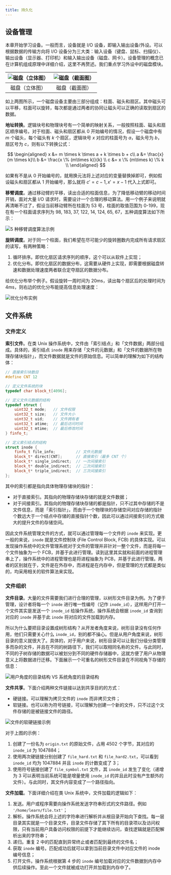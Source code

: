 ```yaml
---
title: 持久化
---
```


## 设备管理

本章开始学习设备。一般而言，设备就是 I/O 设备，即输入输出设备/外设。可以根据数据的传输方向将 I/O 设备分为三大类：输入设备（键盘、鼠标、扫描仪）、输出设备（显示器、打印机）和输入输出设备（磁盘、网卡）。设备管理的概念已在计算机组成原理中详细介绍，这里不再赘述。我们重点学习外设中的磁盘模块。

| ![磁盘（立体图）](https://dwj-oss.oss-cn-nanjing.aliyuncs.com/images/202501140947081.png) | ![磁盘（截面图）](https://dwj-oss.oss-cn-nanjing.aliyuncs.com/images/202501140947644.png) |
| :----------------------------------------------------------: | :----------------------------------------------------------: |
|                        磁盘（立体图）                        |                        磁盘（截面图）                        |

如上两图所示，一个磁盘设备主要由三部分组成：柱面、磁头和扇区。其中磁头可以平移，柱面可以旋转，每次都是通过两者的协同让磁头可以正确的读取到扇区的数据。

**地址转换**。逻辑块号和物理块号有一个简单的映射关系，一般按照柱面、磁头和扇区顺序编号。对于柱面、磁头和扇区都从 $0$ 开始编号的情况，假设一个磁盘中有 $m$ 个磁头，每个磁头有 $k$ 个扇区，逻辑块号 $x$ 对应的柱面号为 $a$，磁头号为 $b$，扇区号为 $c$，则有以下转换公式：

$$
\begin{aligned}
x &= m \times k \times a + k \times b + c\\
a &= \frac{x}{m \times k}\\
b &= \frac{x \% (m\times k)}{k} \\
c &= x \% (m\times k) \% k \\
\end{aligned}
$$

如果有不是从 $0$ 开始编号的，就用换元法将上述对应的变量替换掉即可，例如假设磁头和扇区都从 $1$ 开始编号，那么就将 $c'=c-1,x'=x-1$ 代入上式即可。

**移臂调度**。通过移动臂的平移，读出合适的柱面信息，为了降低移动臂的移动时间开销，面对大量 I/O 请求时，需要设计一个合理的移动算法。用一个例子来说明就再清晰不过了，假设当前移动臂所在柱面为 53 号，柱面的取值范围为 0-199，现在有一个柱面请求序列为 98, 183, 37, 122, 14, 124, 65, 67，五种调度算法如下所示：

![5 种移臂调度算法示例](https://dwj-oss.oss-cn-nanjing.aliyuncs.com/images/202501141034534.png)

**旋转调度**。对于同一个柱面，我们希望在尽可能少的旋转圈数内完成所有请求扇区的读写，有两种策略：

1. 循环排序。即优化扇区请求序列的顺序，这个可以从软件上实现；
2. 优化分布。即优化扇区的数据分布，这需要从硬件上实现，即需要根据磁盘转速和数据处理速度两者联合定夺扇区的数据分布。

给优化分布举个例子。假设旋转一周时间为 20ms，读出每个扇区后的处理时间为 4ms，则右边的优化分布能提高信息处理速度：

![优化分布实例](https://dwj-oss.oss-cn-nanjing.aliyuncs.com/images/202501141054698.png)

## 文件系统

### 文件定义

**索引文件**。在类 Unix 操作系统中，文件由「索引结点」和「文件数据」两部分组成。具体的，索引结点 `inode` 用来存储「文件的元数据」和「文件的数据所在物理存储块指针」，而文件数据就是文件的原始信息。可以简单的理解为如下的结构体：

```cpp
// 直接索引块数目
#define CNT 12

// 定义文件系统的块
typedef char block_t[4096];

// 定义文件元数据的结构
typedef struct {
    uint32_t mode;   // 文件权限
    uint32_t size;   // 文件大小
    uint32_t uid;    // 文件拥有者
    uint32_t atime;  // 最后访问时间
    uint32_t mtime;  // 最后修改时间
} finfo_t;

// 定义索引结点的结构
struct inode {
    finfo_t file_info;         // 文件元数据
    block_t* direct[CNT];      // 直接索引（最多 CNT 个）
    block_t* single_indirect;  // 一次间接索引
    block_t* double_indirect;  // 二次间接索引
    block_t* triple_indirect;  // 三次间接索引
};
```

其中的索引都是指向具体物理存储块的指针：

- 对于直接索引。其指向的物理存储块存储的就是文件数据；
- 对于间接索引。其指向的物理存储块存储的都是指针，只不过其中存储的不是文件信息，而是「索引指针」，而由于一个物理块的存储空间对应存储的指针个数远大于一个结点中存储的直接指针个数，因此可以通过间接索引的方式极大的提升文件的存储空间。

因此文件系统管理文件的方式，就可以通过管理每一个文件的 `inode` 来实现。更一般的来说，`inode` 就是文件控制块 (File Control Block, FCB) 的具体实现。可以发现操作系统中的文件管理系统对于文件的管理并非针对一整个文件，而是将每一个文件抽象为一个 FCB，并基于此进行管理。读到这里其实就和前面的进程管理串上了，操作系统中的进程管理也是将进程抽象为 PCB，并基于此进行管理。两者的区别就在于，文件是在外存中，而进程是在内存中，但是管理的方式都是类似的，均采用相关的软件算法来实现。

### 文件组织

**文件目录**。大量的文件需要我们进行合理的管理，以树形文件目录为例。为了便于管理，设计者将每一个 `inode` 进行唯一性编号（记作 `inode_id`），这样用户打开一个文件其实是发送一个 `inode_id` 给操作系统，操作系统会根据 `inode_id` 查询到对应的 `inode` 并基于此 `inode` 将对应的文件加载到内存。

所以为什么要把目录设置成树形结构？从开发者角度来说，树形目录没有任何作用，他们只需要关心什么 `inode_id`，别的都不操心。但是从用户角度来说，树形目录的意义就很大了。具体的，对于用户来说，树形目录可以让我们分级分类管理多而杂的文件，并且在不同的树路径下，我们可以取相同名称的文件。与此同时，不同的子树存储的数据可以被划分到不同的硬件存储器中，这就方便了用户从物理意义上将数据进行迁移。下面展示一个可重名的树形文件目录在不同视角下存储的信息：

![用户角度的目录结构 VS 系统角度的目录结构](https://dwj-oss.oss-cn-nanjing.aliyuncs.com/images/202412201829367.png)

**文件共享**。下面介绍两种文件链接以达到共享目的的方式：

- 硬链接。可以理解为拷贝文件的 `inode` 而非拷贝文件；
- 软链接。也可以称为符号链接，可以理解为创建一个新的文件，只不过这个文件存储的是被链接文件的路径。

![文件的软硬链接示例](https://dwj-oss.oss-cn-nanjing.aliyuncs.com/images/202412241603205.png)

对于上图的示例：

1. 创建了一份名为 `origin.txt` 的原始文件，占用 $4502$ 个字节，其对应的 `inode_id` 为 $1047884$；
2. 使用两次硬链接分别创建了 `file_hard.txt` 和 `file_hard2.txt`，可以看到 `inode_id` 均为 $1047884$ 并且 `inode` 的计数变成了 $3$；
3. 使用符号链接创建了 `file_symbol.txt` 文件，其 `inode_id` 发生了变化（递增为 $3$ 可以表明当前系统可能是增量使用 `inode_id` 的并且此时没有产生额外的文件）。与此同时，其文件内容变成了一个路径指向。

**文件加载**。下面详细介绍在类 Unix 系统中，文件加载的逻辑如下：

1. 发送。用户或程序需要向操作系统发送字符串形式的文件路径。例如 `'/home/learn/file.txt'`；
2. 解析。操作系统会将上述的字符串进行解析并从根目录开始向下查找。每一层目录其实就是一个目录文件，目录文件存储了其下所有的目录项以及访问权限，只有当前用户具备访问权限的前提下才能继续访问，查找逻辑就是匹配解析出来的字符串；
3. 递归。重复 2 中的匹配直到异常终止或者匹配到最终的文件名；
4. 获取 `inode` 编号。匹配成功后就可以拿到当前目录文件中对应文件的 inode 编号信息；
5. 打开文件。操作系统根据第 4 步的 `inode` 编号加载对应的文件数据到内存中供后续操作。至此一个文件就被成功打开并加载到内存中了。
